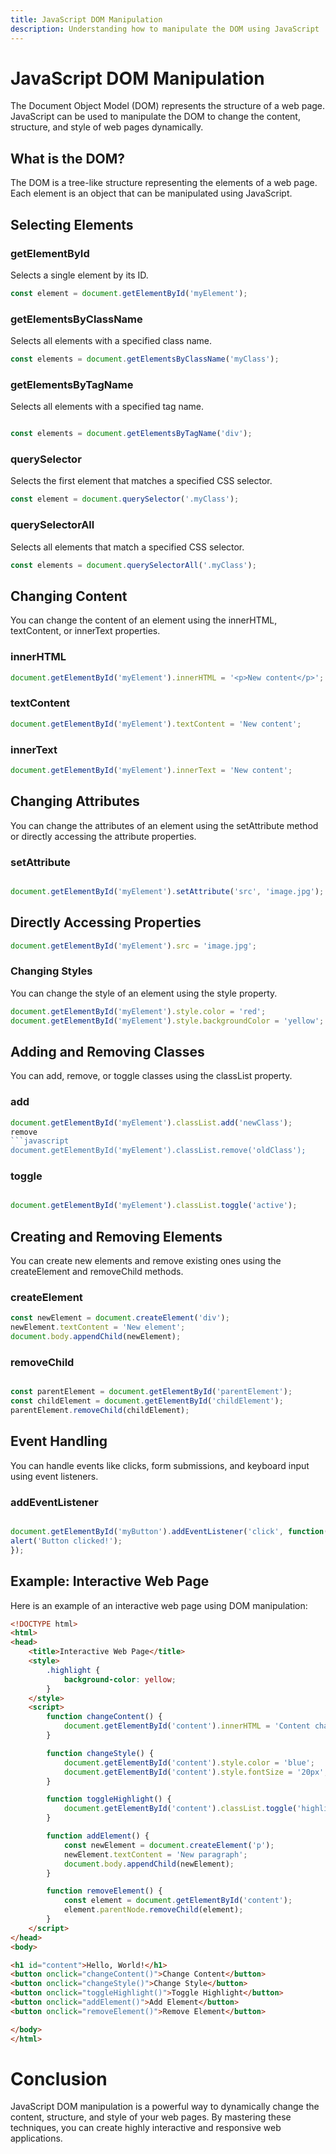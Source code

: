 ```yaml
---
title: JavaScript DOM Manipulation
description: Understanding how to manipulate the DOM using JavaScript
---
```


# JavaScript DOM Manipulation

The Document Object Model (DOM) represents the structure of a web page. JavaScript can be used to manipulate the DOM to change the content, structure, and style of web pages dynamically.

## What is the DOM?

The DOM is a tree-like structure representing the elements of a web page. Each element is an object that can be manipulated using JavaScript.

## Selecting Elements

### getElementById

Selects a single element by its ID.

```javascript
const element = document.getElementById('myElement');
```

### getElementsByClassName
Selects all elements with a specified class name.

```javascript
const elements = document.getElementsByClassName('myClass');
```
### getElementsByTagName
Selects all elements with a specified tag name.

```javascript

const elements = document.getElementsByTagName('div');
```

### querySelector
Selects the first element that matches a specified CSS selector.

```javascript
const element = document.querySelector('.myClass');
```

### querySelectorAll
Selects all elements that match a specified CSS selector.

```javascript
const elements = document.querySelectorAll('.myClass');
```
## Changing Content
You can change the content of an element using the innerHTML, textContent, or innerText properties.

### innerHTML
```javascript
document.getElementById('myElement').innerHTML = '<p>New content</p>';
```
### textContent
```javascript
document.getElementById('myElement').textContent = 'New content';
```
### innerText
```javascript
document.getElementById('myElement').innerText = 'New content';
```

## Changing Attributes
You can change the attributes of an element using the setAttribute method or directly accessing the attribute properties.

### setAttribute
```javascript

document.getElementById('myElement').setAttribute('src', 'image.jpg');
```
## Directly Accessing Properties
```javascript
document.getElementById('myElement').src = 'image.jpg';
```
### Changing Styles
You can change the style of an element using the style property.

```javascript
document.getElementById('myElement').style.color = 'red';
document.getElementById('myElement').style.backgroundColor = 'yellow';
```
## Adding and Removing Classes
You can add, remove, or toggle classes using the classList property.

### add
```javascript
document.getElementById('myElement').classList.add('newClass');
remove
```javascript
document.getElementById('myElement').classList.remove('oldClass');
```
### toggle
```javascript

document.getElementById('myElement').classList.toggle('active');
```
## Creating and Removing Elements
You can create new elements and remove existing ones using the createElement and removeChild methods.

### createElement
```javascript
const newElement = document.createElement('div');
newElement.textContent = 'New element';
document.body.appendChild(newElement);
```
### removeChild

```javascript

const parentElement = document.getElementById('parentElement');
const childElement = document.getElementById('childElement');
parentElement.removeChild(childElement);
```
## Event Handling
You can handle events like clicks, form submissions, and keyboard input using event listeners.

### addEventListener
```javascript

document.getElementById('myButton').addEventListener('click', function() {
alert('Button clicked!');
});
```
## Example: Interactive Web Page
Here is an example of an interactive web page using DOM manipulation:

```html
<!DOCTYPE html>
<html>
<head>
    <title>Interactive Web Page</title>
    <style>
        .highlight {
            background-color: yellow;
        }
    </style>
    <script>
        function changeContent() {
            document.getElementById('content').innerHTML = 'Content changed!';
        }

        function changeStyle() {
            document.getElementById('content').style.color = 'blue';
            document.getElementById('content').style.fontSize = '20px';
        }

        function toggleHighlight() {
            document.getElementById('content').classList.toggle('highlight');
        }

        function addElement() {
            const newElement = document.createElement('p');
            newElement.textContent = 'New paragraph';
            document.body.appendChild(newElement);
        }

        function removeElement() {
            const element = document.getElementById('content');
            element.parentNode.removeChild(element);
        }
    </script>
</head>
<body>

<h1 id="content">Hello, World!</h1>
<button onclick="changeContent()">Change Content</button>
<button onclick="changeStyle()">Change Style</button>
<button onclick="toggleHighlight()">Toggle Highlight</button>
<button onclick="addElement()">Add Element</button>
<button onclick="removeElement()">Remove Element</button>

</body>
</html>
```
# Conclusion
JavaScript DOM manipulation is a powerful way to dynamically change the content, structure, and style of your web pages. By mastering these techniques, you can create highly interactive and responsive web applications.
